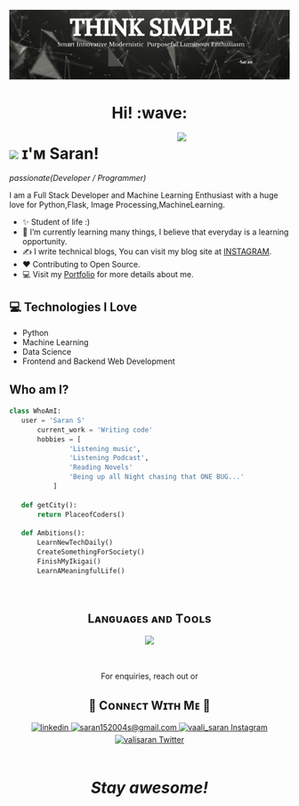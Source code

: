 [![Social banner for SARAN-SMART-2004](https://github.com/SARAN-SMART-2004/SARAN-SMART-2004/blob/main/assets/Banner.jpeg)](https://saran-smart-2004.github.io/Personal-Portfolio/)
<h1 align='center'> Hi! :wave:</h1>

<!--Night Owl image-->
<div>
  <img align="right" width="40%" src="https://owlbertsio-resized.s3.amazonaws.com/Popper.psd.full.png">
</div>

<!--Header Name-->
# <img src="https://emojis.slackmojis.com/emojis/images/1531849430/4246/blob-sunglasses.gif?1531849430" width="30"/> ɪ'ᴍ Saran! 
*passionate(Developer / Programmer)*
<br /> 

<!--Start Intro-->               
<p align="left">I am a Full Stack Developer and Machine Learning Enthusiast with a huge love for Python,Flask, Image Processing,MachineLearning. </p>

- ✨ Student of life :)
- 🌱 I’m currently learning many things, I believe that everyday is a learning opportunity.
- ✍ I write technical blogs, You can visit my blog site at [INSTAGRAM](https://www.instagram.com/vaali_saran).
- ❤ Contributing to Open Source.
- 💻 Visit my [Portfolio](https://saran-smart-2004.github.io/Personal-Portfolio/) for more details about me.
<!--End Intro-->

## :computer: Technologies I Love
* Python
* Machine Learning
* Data Science
* Frontend and Backend Web Development


 ## Who am I?
 ```python
 class WhoAmI:
 	user = 'Saran S'
		current_work = 'Writing code'
		hobbies = [
				'Listening music',
				'Listening Podcast',
				'Reading Novels'
				'Being up all Night chasing that ONE BUG...'
			]
	
	def getCity():
		return PlaceofCoders()
	
	def Ambitions():
		LearnNewTechDaily()
		CreateSomethingForSociety()
		FinishMyIkigai()
		LearnAMeaningfulLife()
    
	
 ```
<!--Languages and Tools Section-->       
<h2 align="center">Lᴀɴɢᴜᴀɢᴇs ᴀɴᴅ Tᴏᴏʟs</h2> 
<p align="center">
<img width="500px"  src="https://skillicons.dev/icons?i=py,c,java,js,html,css,bootstrap,flask,django,mongodb,tensorflow,git,vscode,postman,linux,jquery,eclipse,github,mysql,sqlite&perline=10"  />
</p>
<br />





<!--Contact Section--> 
<p align='center'>For enquiries, reach out or</p>


<h2 align="center">🤝 Cᴏɴɴᴇᴄᴛ Wɪᴛʜ Mᴇ 🤝 </h2>
<div align="center">
 <a href="https://www.linkedin.com/in/ssaran3031/" target="_blank">
<img src=https://img.shields.io/badge/linkedin-%231E77B5.svg?&style=for-the-badge&logo=linkedin&logoColor=white alt=linkedin style="margin-bottom: 5px;" />
</a>
  
<a href="mailto:saran152004s@gmail.com" target="_blank">
<img src="https://img.shields.io/badge/Gmail-D14836?style=for-the-badge&logo=gmail&logoColor=white" alt=saran152004s@gmail.com mail style="margin-bottom: 5px;" />
</a>

<a href="https://www.instagram.com/vaali_saran" target="_blank">
<img src="https://img.shields.io/badge/Instagram-E4405F?style=for-the-badge&logo=instagram&logoColor=white" alt="vaali_saran Instagram" style="margin-bottom:5px;"/>
</a>

<a href="https://twitter.com/valisaran" target="_blank">
<img src="https://img.shields.io/badge/Twitter-1DA1F2?style=for-the-badge&logo=twitter&logoColor=white" alt="valisaran Twitter" style="margin-bottom: 5px;" />
</a>
</div>
<br/>

<h1 align='center'><i>Stay awesome!</i></h1>
